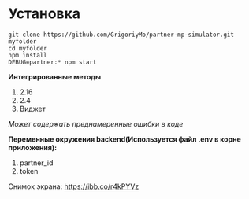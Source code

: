 

# Установка

    git clone https://github.com/GrigoriyMo/partner-mp-simulator.git myfolder
    cd myfolder
    npm install
    DEBUG=partner:* npm start

**Интегрированные методы**
1. 2.16
2. 2.4
3. Виджет

*Может содержать преднамеренные ошибки в коде*

**Переменные окружения backend(Используется файл .env в корне приложения):**
1. partner_id
2. token


Снимок экрана:
https://ibb.co/r4kPYVz
